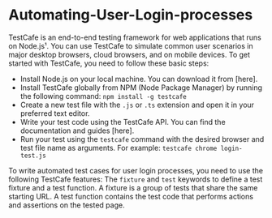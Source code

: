 # Automating-User-Login-processes
TestCafe is an end-to-end testing framework for web applications that runs on Node.js¹. You can use TestCafe to simulate common user scenarios in major desktop browsers, cloud browsers, and on mobile devices.
To get started with TestCafe, you need to follow these basic steps:

- Install Node.js on your local machine. You can download it from [here].
- Install TestCafe globally from NPM (Node Package Manager) by running the following command: `npm install -g testcafe`
- Create a new test file with the `.js` or `.ts` extension and open it in your preferred text editor.
- Write your test code using the TestCafe API. You can find the documentation and guides [here].
- Run your test using the `testcafe` command with the desired browser and test file name as arguments. For example: `testcafe chrome login-test.js`

To write automated test cases for user login processes, you need to use the following TestCafe features:
The `fixture` and `test` keywords to define a test fixture and a test function. A fixture is a group of tests that share the same starting URL. A test function contains the test code that performs actions and assertions on the tested page.
